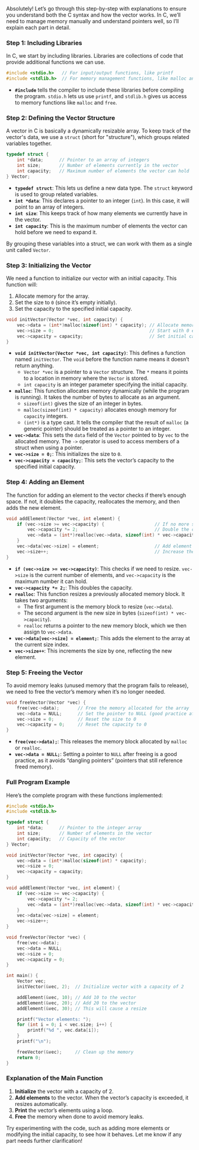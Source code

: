 Absolutely! Let’s go through this step-by-step with explanations to ensure you understand both the C syntax and how the vector works. In C, we’ll need to manage memory manually and understand pointers well, so I’ll explain each part in detail.

### Step 1: Including Libraries

In C, we start by including libraries. Libraries are collections of code that provide additional functions we can use.

```c
#include <stdio.h>   // For input/output functions, like printf
#include <stdlib.h>  // For memory management functions, like malloc and free
```

- **`#include`** tells the compiler to include these libraries before compiling the program. `stdio.h` lets us use `printf`, and `stdlib.h` gives us access to memory functions like `malloc` and `free`.

### Step 2: Defining the Vector Structure

A vector in C is basically a dynamically resizable array. To keep track of the vector's data, we use a `struct` (short for "structure"), which groups related variables together.

```c
typedef struct {
    int *data;      // Pointer to an array of integers
    int size;       // Number of elements currently in the vector
    int capacity;   // Maximum number of elements the vector can hold
} Vector;
```

- **`typedef struct`**: This lets us define a new data type. The `struct` keyword is used to group related variables.
- **`int *data`**: This declares a pointer to an integer (`int`). In this case, it will point to an array of integers.
- **`int size`**: This keeps track of how many elements we currently have in the vector.
- **`int capacity`**: This is the maximum number of elements the vector can hold before we need to expand it.

By grouping these variables into a struct, we can work with them as a single unit called `Vector`.

### Step 3: Initializing the Vector

We need a function to initialize our vector with an initial capacity. This function will:

1. Allocate memory for the array.
2. Set the size to `0` (since it’s empty initially).
3. Set the capacity to the specified initial capacity.

```c
void initVector(Vector *vec, int capacity) {
    vec->data = (int*)malloc(sizeof(int) * capacity); // Allocate memory
    vec->size = 0;                                    // Start with 0 elements
    vec->capacity = capacity;                         // Set initial capacity
}
```

- **`void initVector(Vector *vec, int capacity)`**: This defines a function named `initVector`. The `void` before the function name means it doesn’t return anything.
  - `Vector *vec` is a pointer to a `Vector` structure. The `*` means it points to a location in memory where the `Vector` is stored.
  - `int capacity` is an integer parameter specifying the initial capacity.
- **`malloc`**: This function allocates memory dynamically (while the program is running). It takes the number of bytes to allocate as an argument.
  - `sizeof(int)` gives the size of an integer in bytes.
  - `malloc(sizeof(int) * capacity)` allocates enough memory for `capacity` integers.
  - `(int*)` is a type cast. It tells the compiler that the result of `malloc` (a generic pointer) should be treated as a pointer to an integer.
- **`vec->data`**: This sets the `data` field of the `Vector` pointed to by `vec` to the allocated memory. The `->` operator is used to access members of a struct when using a pointer.
- **`vec->size = 0;`**: This initializes the size to `0`.
- **`vec->capacity = capacity;`**: This sets the vector’s capacity to the specified initial capacity.

### Step 4: Adding an Element

The function for adding an element to the vector checks if there’s enough space. If not, it doubles the capacity, reallocates the memory, and then adds the new element.

```c
void addElement(Vector *vec, int element) {
    if (vec->size >= vec->capacity) {                   // If no more space
        vec->capacity *= 2;                             // Double the capacity
        vec->data = (int*)realloc(vec->data, sizeof(int) * vec->capacity);
    }
    vec->data[vec->size] = element;                     // Add element to the array
    vec->size++;                                        // Increase the size by 1
}
```

- **`if (vec->size >= vec->capacity)`**: This checks if we need to resize. `vec->size` is the current number of elements, and `vec->capacity` is the maximum number it can hold.
- **`vec->capacity *= 2;`**: This doubles the capacity.
- **`realloc`**: This function resizes a previously allocated memory block. It takes two arguments:
  - The first argument is the memory block to resize (`vec->data`).
  - The second argument is the new size in bytes (`sizeof(int) * vec->capacity`).
  - `realloc` returns a pointer to the new memory block, which we then assign to `vec->data`.
- **`vec->data[vec->size] = element;`**: This adds the element to the array at the current size index.
- **`vec->size++`**: This increments the size by one, reflecting the new element.

### Step 5: Freeing the Vector

To avoid memory leaks (unused memory that the program fails to release), we need to free the vector’s memory when it’s no longer needed.

```c
void freeVector(Vector *vec) {
    free(vec->data);       // Free the memory allocated for the array
    vec->data = NULL;      // Set the pointer to NULL (good practice after freeing)
    vec->size = 0;         // Reset the size to 0
    vec->capacity = 0;     // Reset the capacity to 0
}
```

- **`free(vec->data);`**: This releases the memory block allocated by `malloc` or `realloc`.
- **`vec->data = NULL;`**: Setting a pointer to `NULL` after freeing is a good practice, as it avoids “dangling pointers” (pointers that still reference freed memory).

### Full Program Example

Here’s the complete program with these functions implemented:

```c
#include <stdio.h>
#include <stdlib.h>

typedef struct {
    int *data;      // Pointer to the integer array
    int size;       // Number of elements in the vector
    int capacity;   // Capacity of the vector
} Vector;

void initVector(Vector *vec, int capacity) {
    vec->data = (int*)malloc(sizeof(int) * capacity);
    vec->size = 0;
    vec->capacity = capacity;
}

void addElement(Vector *vec, int element) {
    if (vec->size >= vec->capacity) {
        vec->capacity *= 2;
        vec->data = (int*)realloc(vec->data, sizeof(int) * vec->capacity);
    }
    vec->data[vec->size] = element;
    vec->size++;
}

void freeVector(Vector *vec) {
    free(vec->data);
    vec->data = NULL;
    vec->size = 0;
    vec->capacity = 0;
}

int main() {
    Vector vec;
    initVector(&vec, 2);  // Initialize vector with a capacity of 2

    addElement(&vec, 10); // Add 10 to the vector
    addElement(&vec, 20); // Add 20 to the vector
    addElement(&vec, 30); // This will cause a resize

    printf("Vector elements: ");
    for (int i = 0; i < vec.size; i++) {
        printf("%d ", vec.data[i]);
    }
    printf("\n");

    freeVector(&vec);     // Clean up the memory
    return 0;
}
```

### Explanation of the Main Function

1. **Initialize** the vector with a capacity of 2.
2. **Add elements** to the vector. When the vector’s capacity is exceeded, it resizes automatically.
3. **Print** the vector’s elements using a loop.
4. **Free** the memory when done to avoid memory leaks.

Try experimenting with the code, such as adding more elements or modifying the initial capacity, to see how it behaves. Let me know if any part needs further clarification!
